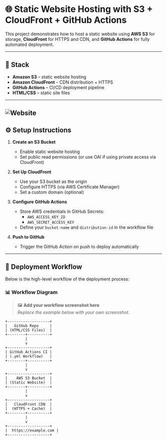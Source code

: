 # 🌐 Static Website Hosting with S3 + CloudFront + GitHub Actions

This project demonstrates how to host a static website using **AWS S3** for storage, **CloudFront** for HTTPS and CDN, and **GitHub Actions** for fully automated deployment.

---

## 🚀 Stack

- **Amazon S3** – static website hosting
- **Amazon CloudFront** – CDN distribution + HTTPS
- **GitHub Actions** – CI/CD deployment pipeline
- **HTML/CSS** – static site files

---
![Website](./screenshots/website.png)
---

## ⚙️ Setup Instructions

1. **Create an S3 Bucket**
   - Enable static website hosting
   - Set public read permissions (or use OAI if using private access via CloudFront)

2. **Set Up CloudFront**
   - Use your S3 bucket as the origin
   - Configure HTTPS (via AWS Certificate Manager)
   - Set a custom domain (optional)

3. **Configure GitHub Actions**
   - Store AWS credentials in GitHub Secrets:
     - `AWS_ACCESS_KEY_ID`
     - `AWS_SECRET_ACCESS_KEY`
   - Define your `bucket-name` and `distribution-id` in the workflow file

4. **Push to GitHub**
   - Trigger the GitHub Action on push to deploy automatically

---

## 🔁 Deployment Workflow

Below is the high-level workflow of the deployment process:

### 📊 Workflow Diagram

> 🖼️ **Add your workflow screenshot here**  
> _Replace the example below with your own screenshot._



```text
+-------------------+
|   GitHub Repo     |
| (HTML/CSS Files)  |
+--------+----------+
         |
         v
+-------------------+
| GitHub Actions CI |
| (.yml Workflow)   |
+--------+----------+
         |
         v
+-------------------+
|    AWS S3 Bucket  |
| (Static Website)  |
+--------+----------+
         |
         v
+-------------------+
|   CloudFront CDN  |
|  (HTTPS + Cache)  |
+--------+----------+
         |
         v
+-------------------+
|  https://example.com |
+-------------------+


